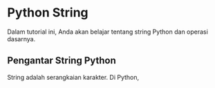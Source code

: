 # Python String
 Dalam tutorial ini, Anda akan belajar tentang string Python dan operasi dasarnya.

 ## Pengantar String Python
 String adalah serangkaian karakter. Di Python,